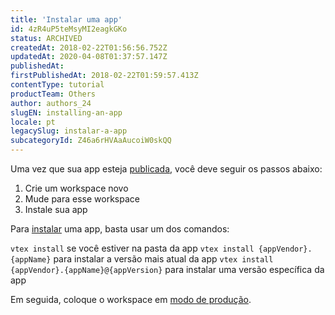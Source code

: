```yaml
---
title: 'Instalar uma app'
id: 4zR4uP5teMsyMI2eagkGKo
status: ARCHIVED
createdAt: 2018-02-22T01:56:56.752Z
updatedAt: 2020-04-08T01:37:57.147Z
publishedAt: 
firstPublishedAt: 2018-02-22T01:59:57.413Z
contentType: tutorial
productTeam: Others
author: authors_24
slugEN: installing-an-app
locale: pt
legacySlug: instalar-a-app
subcategoryId: Z46a6rHVAaAucoiW0skQQ
---
```


Uma vez que sua app esteja [publicada](/pt/tutorial/publicar-a-app-no-registro-da-conta-atual), você deve seguir os passos abaixo:

1. Crie um workspace novo
2. Mude para esse workspace
3. Instale sua app 

Para [instalar](http://help.vtex.com/pt/faq/o-que-significa-instalar-uma-app) uma app, basta usar um dos comandos:

`vtex install` se você estiver na pasta da app
`vtex install {appVendor}.{appName}` para instalar a versão mais atual da app
`vtex install {appVendor}.{appName}@{appVersion}` para instalar uma versão específica da app

Em seguida, coloque o workspace em [modo de produção](/pt/tutorial/colocar-um-workspace-em-modo-de-producao).

